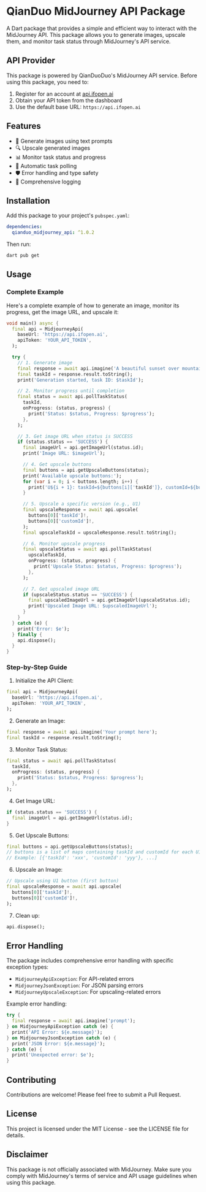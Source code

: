 # QianDuo MidJourney API Package

A Dart package that provides a simple and efficient way to interact with the MidJourney API. This package allows you to generate images, upscale them, and monitor task status through MidJourney's API service.

## API Provider

This package is powered by QianDuoDuo's MidJourney API service. Before using this package, you need to:

1. Register for an account at [api.ifopen.ai](https://api.ifopen.ai/register?aff=toNN)
2. Obtain your API token from the dashboard
3. Use the default base URL: `https://api.ifopen.ai`

## Features

- 🎨 Generate images using text prompts
- 🔍 Upscale generated images
- 📊 Monitor task status and progress
- 🔄 Automatic task polling
- 🛡️ Error handling and type safety
- 📝 Comprehensive logging

## Installation

Add this package to your project's `pubspec.yaml`:

```yaml
dependencies:
  qianduo_midjourney_api: ^1.0.2
```

Then run:

```bash
dart pub get
```

## Usage

### Complete Example

Here's a complete example of how to generate an image, monitor its progress, get the image URL, and upscale it:

```dart
void main() async {
  final api = MidjourneyApi(
    baseUrl: 'https://api.ifopen.ai',
    apiToken: 'YOUR_API_TOKEN',
  );

  try {
    // 1. Generate image
    final response = await api.imagine('A beautiful sunset over mountains');
    final taskId = response.result.toString();
    print('Generation started, task ID: $taskId');

    // 2. Monitor progress until completion
    final status = await api.pollTaskStatus(
      taskId,
      onProgress: (status, progress) {
        print('Status: $status, Progress: $progress');
      },
    );

    // 3. Get image URL when status is SUCCESS
    if (status.status == 'SUCCESS') {
      final imageUrl = api.getImageUrl(status.id);
      print('Image URL: $imageUrl');

      // 4. Get upscale buttons
      final buttons = api.getUpscaleButtons(status);
      print('Available upscale buttons:');
      for (var i = 0; i < buttons.length; i++) {
        print('U${i + 1}: taskId=${buttons[i]['taskId']}, customId=${buttons[i]['customId']}');
      }

      // 5. Upscale a specific version (e.g., U1)
      final upscaleResponse = await api.upscale(
        buttons[0]['taskId']!,
        buttons[0]['customId']!,
      );
      final upscaleTaskId = upscaleResponse.result.toString();

      // 6. Monitor upscale progress
      final upscaleStatus = await api.pollTaskStatus(
        upscaleTaskId,
        onProgress: (status, progress) {
          print('Upscale Status: $status, Progress: $progress');
        },
      );

      // 7. Get upscaled image URL
      if (upscaleStatus.status == 'SUCCESS') {
        final upscaledImageUrl = api.getImageUrl(upscaleStatus.id);
        print('Upscaled Image URL: $upscaledImageUrl');
      }
    }
  } catch (e) {
    print('Error: $e');
  } finally {
    api.dispose();
  }
}
```

### Step-by-Step Guide

1. Initialize the API Client:
```dart
final api = MidjourneyApi(
  baseUrl: 'https://api.ifopen.ai',
  apiToken: 'YOUR_API_TOKEN',
);
```

2. Generate an Image:
```dart
final response = await api.imagine('Your prompt here');
final taskId = response.result.toString();
```

3. Monitor Task Status:
```dart
final status = await api.pollTaskStatus(
  taskId,
  onProgress: (status, progress) {
    print('Status: $status, Progress: $progress');
  },
);
```

4. Get Image URL:
```dart
if (status.status == 'SUCCESS') {
  final imageUrl = api.getImageUrl(status.id);
}
```

5. Get Upscale Buttons:
```dart
final buttons = api.getUpscaleButtons(status);
// buttons is a list of maps containing taskId and customId for each U1-U4 button
// Example: [{'taskId': 'xxx', 'customId': 'yyy'}, ...]
```

6. Upscale an Image:
```dart
// Upscale using U1 button (first button)
final upscaleResponse = await api.upscale(
  buttons[0]['taskId']!,
  buttons[0]['customId']!,
);
```

7. Clean up:
```dart
api.dispose();
```

## Error Handling

The package includes comprehensive error handling with specific exception types:

- `MidjourneyApiException`: For API-related errors
- `MidjourneyJsonException`: For JSON parsing errors
- `MidjourneyUpscaleException`: For upscaling-related errors

Example error handling:

```dart
try {
  final response = await api.imagine('prompt');
} on MidjourneyApiException catch (e) {
  print('API Error: ${e.message}');
} on MidjourneyJsonException catch (e) {
  print('JSON Error: ${e.message}');
} catch (e) {
  print('Unexpected error: $e');
}
```

## Contributing

Contributions are welcome! Please feel free to submit a Pull Request.

## License

This project is licensed under the MIT License - see the LICENSE file for details.

## Disclaimer

This package is not officially associated with MidJourney. Make sure you comply with MidJourney's terms of service and API usage guidelines when using this package. 